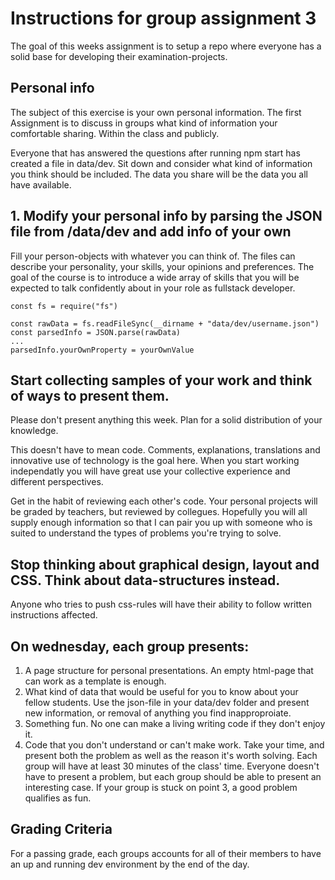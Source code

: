 # Instructions for group assignment 3
The goal of this weeks assignment is to setup a repo where everyone has a solid base for developing their examination-projects. 

## Personal info
The subject of this exercise is your own personal information. The first Assignment is to discuss in groups what kind of information your comfortable sharing. Within the class and publicly.

Everyone that has answered the questions after running npm start has created a file in data/dev. Sit down and consider what kind of information you think should be included. The data you share will be the data you all have available.

## 1. Modify your personal info by parsing the JSON file from /data/dev and add info of your own

Fill your person-objects with whatever you can think of. The files can describe your personality, your skills, your opinions and preferences. The goal of the course is to introduce a wide array of skills that you will be expected to talk confidently about in your role as fullstack developer. 

```
const fs = require("fs")

const rawData = fs.readFileSync(__dirname + "data/dev/username.json")
const parsedInfo = JSON.parse(rawData)
...
parsedInfo.yourOwnProperty = yourOwnValue
```

## Start collecting samples of your work and think of ways to present them.
Please don't present anything this week. Plan for a solid distribution of your knowledge. 

This doesn't have to mean code. Comments, explanations, translations and innovative use of technology is the goal here. When you start working independatly you will have great use your collective experience and different perspectives.

Get in the habit of reviewing each other's code. Your personal projects will be graded by teachers, but reviewed by collegues. Hopefully you will all supply enough information so that I can pair you up with someone who is suited to understand the types of problems you're trying to solve.

## Stop thinking about graphical design, layout and CSS. Think about data-structures instead.
Anyone who tries to push css-rules will have their ability to follow written instructions affected.

## On wednesday, each group presents:

1. A page structure for personal presentations. An empty html-page that can work as a template is enough. 
2. What kind of data that would be useful for you to know about your fellow students. Use the json-file in your data/dev folder and present new information, or removal of anything you find inapproproiate.
3. Something fun. No one can make a living writing code if they don't enjoy it. 
4. Code that you don't understand or can't make work. Take your time, and present both the problem as well as the reason it's worth solving. Each group will have at least 30 minutes of the class' time. Everyone doesn't have to present a problem, but each group should be able to present an interesting case. If your group is stuck on point 3, a good problem qualifies as fun.

## Grading Criteria
For a passing grade, each groups accounts for all of their members to have an up and running dev environment by the end of the day.

